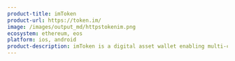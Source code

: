 ```yaml
---
product-title: imToken
product-url: https://token.im/
image: /images/output_md/httpstokenim.png
ecosystem: ethereum, eos
platform: ios, android
product-description: imToken is a digital asset wallet enabling multi-chain asset management, DApp browsing and exchange of value.
---
```

